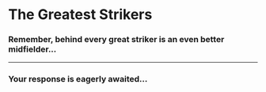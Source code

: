 # The Greatest Strikers

### Remember, behind every great striker is an even better midfielder...

_ _ _ _ _      _ _ _ _ _


### Your response is eagerly awaited...
